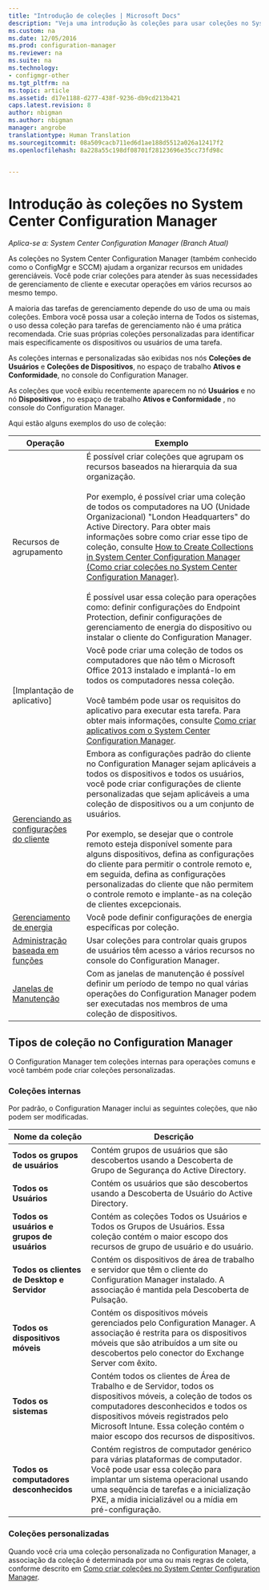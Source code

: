 ```yaml
---
title: "Introdução de coleções | Microsoft Docs"
description: "Veja uma introdução às coleções para usar coleções no System Center Configuration Manager."
ms.custom: na
ms.date: 12/05/2016
ms.prod: configuration-manager
ms.reviewer: na
ms.suite: na
ms.technology:
- configmgr-other
ms.tgt_pltfrm: na
ms.topic: article
ms.assetid: d17e1188-d277-438f-9236-db9cd213b421
caps.latest.revision: 8
author: nbigman
ms.author: nbigman
manager: angrobe
translationtype: Human Translation
ms.sourcegitcommit: 08a509cacb711ed6d1ae188d5512a026a12417f2
ms.openlocfilehash: 8a228a55c198df08701f28123696e35cc73fd98c


---
```

# <a name="introduction-to-collections-in-system-center-configuration-manager"></a>Introdução às coleções no System Center Configuration Manager

*Aplica-se a: System Center Configuration Manager (Branch Atual)*

As coleções no System Center Configuration Manager (também conhecido como o ConfigMgr e SCCM) ajudam a organizar recursos em unidades gerenciáveis. Você pode criar coleções para atender às suas necessidades de gerenciamento de cliente e executar operações em vários recursos ao mesmo tempo. 

A maioria das tarefas de gerenciamento depende do uso de uma ou mais coleções. Embora você possa usar a coleção interna de Todos os sistemas, o uso dessa coleção para tarefas de gerenciamento não é uma prática recomendada. Crie suas próprias coleções personalizadas para identificar mais especificamente os dispositivos ou usuários de uma tarefa.  

 As coleções internas e personalizadas são exibidas nos nós **Coleções de Usuários** e **Coleções de Dispositivos**, no espaço de trabalho **Ativos e Conformidade**, no console do Configuration Manager.  

 As coleções que você exibiu recentemente aparecem no nó **Usuários** e no nó **Dispositivos** , no espaço de trabalho **Ativos e Conformidade** , no console do Configuration Manager.  

Aqui estão alguns exemplos do uso de coleção:  

|Operação|Exemplo|  
|---------|-------|  
|Recursos de agrupamento|É possível criar coleções que agrupam os recursos baseados na hierarquia da sua organização.<br /><br /> Por exemplo, é possível criar uma coleção de todos os computadores na UO (Unidade Organizacional) "London Headquarters" do Active Directory. Para obter mais informações sobre como criar esse tipo de coleção, consulte [How to Create Collections in System Center Configuration Manager (Como criar coleções no System Center Configuration Manager)](../../../../core/clients/manage/collections/create-collections.md).<br /><br /> É possível usar essa coleção para operações como: definir configurações do Endpoint Protection, definir configurações de gerenciamento de energia do dispositivo ou instalar o cliente do Configuration Manager.|  
|[Implantação de aplicativo]|Você pode criar uma coleção de todos os computadores que não têm o Microsoft Office 2013 instalado e implantá-lo em todos os computadores nessa coleção.<br /><br /> Você também pode usar os requisitos do aplicativo para executar esta tarefa. Para obter mais informações, consulte [Como criar aplicativos com o System Center Configuration Manager](../../../../apps/deploy-use/create-applications.md).|  
|[Gerenciando as configurações do cliente](../../../../core/clients/deploy/about-client-settings.md)|Embora as configurações padrão do cliente no Configuration Manager sejam aplicáveis a todos os dispositivos e todos os usuários, você pode criar configurações de cliente personalizadas que sejam aplicáveis a uma coleção de dispositivos ou a um conjunto de usuários.<br /><br /> Por exemplo, se desejar que o controle remoto esteja disponível somente para alguns dispositivos, defina as configurações do cliente para permitir o controle remoto e, em seguida, defina as configurações personalizadas do cliente que não permitem o controle remoto e implante-as na coleção de clientes excepcionais. |  
|[Gerenciamento de energia](../power/introduction-to-power-management.md)|Você pode definir configurações de energia específicas por coleção.|  
|[Administração baseada em funções](../../../../core/servers/deploy/configure/configure-role-based-administration.md)|Usar coleções para controlar quais grupos de usuários têm acesso a vários recursos no console do Configuration Manager.|  
|[Janelas de Manutenção](../../../../core/clients/manage/collections/use-maintenance-windows.md)|Com as janelas de manutenção é possível definir um período de tempo no qual várias operações do Configuration Manager podem ser executadas nos membros de uma coleção de dispositivos. |  


## <a name="collection-types-in-configuration-manager"></a>Tipos de coleção no Configuration Manager  
 O Configuration Manager tem coleções internas para operações comuns e você também pode criar coleções personalizadas.   

### <a name="built-in-collections"></a>Coleções internas  
 Por padrão, o Configuration Manager inclui as seguintes coleções, que não podem ser modificadas.  

|**Nome da coleção**|Descrição|  
|-------------------------|-----------------|  
|**Todos os grupos de usuários**|Contém grupos de usuários que são descobertos usando a Descoberta de Grupo de Segurança do Active Directory.|  
|**Todos os Usuários**|Contém os usuários que são descobertos usando a Descoberta de Usuário do Active Directory.|  
|**Todos os usuários e grupos de usuários**|Contém as coleções Todos os Usuários e Todos os Grupos de Usuários. Essa coleção contém o maior escopo dos recursos de grupo de usuário e do usuário.|  
|**Todos os clientes de Desktop e Servidor**|Contém os dispositivos de área de trabalho e servidor que têm o cliente do Configuration Manager instalado. A associação é mantida pela Descoberta de Pulsação.|  
|**Todos os dispositivos móveis**|Contém os dispositivos móveis gerenciados pelo Configuration Manager. A associação é restrita para os dispositivos móveis que são atribuídos a um site ou descobertos pelo conector do Exchange Server com êxito.|  
|**Todos os sistemas**|Contém todos os clientes de Área de Trabalho e de Servidor, todos os dispositivos móveis, a coleção de todos os computadores desconhecidos e todos os dispositivos móveis registrados pelo Microsoft Intune. Essa coleção contém o maior escopo dos recursos de dispositivos.|  
|**Todos os computadores desconhecidos**|Contém registros de computador genérico para várias plataformas de computador. Você pode usar essa coleção para implantar um sistema operacional usando uma sequência de tarefas e a inicialização PXE, a mídia inicializável ou a mídia em pré-configuração.|  

### <a name="custom-collections"></a>Coleções personalizadas  
 Quando você cria uma coleção personalizada no Configuration Manager, a associação da coleção é determinada por uma ou mais regras de coleta, conforme descrito em [Como criar coleções no System Center Configuration Manager](../../../../core/clients/manage/collections/create-collections.md). 




<!--HONumber=Dec16_HO1-->


